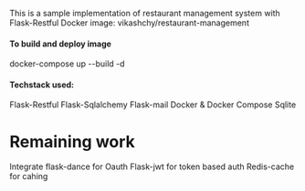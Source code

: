 This is a sample implementation of restaurant management system with Flask-Restful
Docker image: vikashchy/restaurant-management

#### To build and deploy image
docker-compose up --build -d 

#### Techstack used:
Flask-Restful
Flask-Sqlalchemy
Flask-mail
Docker & Docker Compose
Sqlite

# Remaining work
Integrate flask-dance for Oauth
Flask-jwt for token based auth
Redis-cache for cahing

